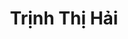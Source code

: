 ---
layout: album_gallery
resource: instagram
title: "Trịnh Thị Hải"
description: "Instagram albums of Trịnh Thị Hải</br>. Username: iamhaiiii"
active: gallery
images:
- image_path: /iamhaiiii/1/20240901_174400_457508872_550379163984856_1159785860749409901_n.jpg
  gallery-folder: /gallery/iamhaiiii/1/
  gallery-name: 1
  gallery-date: May 2025
- image_path: /iamhaiiii/10/20240826_213146_457130111_425751270508480_1323392236122732240_n.jpg
  gallery-folder: /gallery/iamhaiiii/10/
  gallery-name: 10
  gallery-date: May 2025
- image_path: /iamhaiiii/11/20240314_231612_433094159_427500359843347_2850390752827498420_n.jpg
  gallery-folder: /gallery/iamhaiiii/11/
  gallery-name: 11
  gallery-date: May 2025
- image_path: /iamhaiiii/2/20241008_211015_462395666_422329713892399_803603937995492469_n.jpg
  gallery-folder: /gallery/iamhaiiii/2/
  gallery-name: 2
  gallery-date: May 2025
- image_path: /iamhaiiii/3/20241220_225309_470912589_1225277048544000_9086477034839095036_n.jpg
  gallery-folder: /gallery/iamhaiiii/3/
  gallery-name: 3
  gallery-date: May 2025
- image_path: /iamhaiiii/4/20241124_193312_468205548_564179026216664_2893314646790479125_n.jpg
  gallery-folder: /gallery/iamhaiiii/4/
  gallery-name: 4
  gallery-date: May 2025
- image_path: /iamhaiiii/5/20250117_162733_474076089_18327728008089746_5913362476770569517_n.jpg
  gallery-folder: /gallery/iamhaiiii/5/
  gallery-name: 5
  gallery-date: May 2025
- image_path: /iamhaiiii/6/20250302_094226_482696458_18332755927089746_6682396428233306_n.jpg
  gallery-folder: /gallery/iamhaiiii/6/
  gallery-name: 6
  gallery-date: May 2025
- image_path: /iamhaiiii/7/20230911_183344_377914469_659756192786626_4238452186386276562_n.jpg
  gallery-folder: /gallery/iamhaiiii/7/
  gallery-name: 7
  gallery-date: May 2025
- image_path: /iamhaiiii/8/20241112_230015_466684724_1403269170646544_7246684757862194483_n.jpg
  gallery-folder: /gallery/iamhaiiii/8/
  gallery-name: 8
  gallery-date: May 2025
- image_path: /iamhaiiii/9/20240906_201003_458540945_1211119779936868_2033102353080721242_n.jpg
  gallery-folder: /gallery/iamhaiiii/9/
  gallery-name: 9
  gallery-date: May 2025
- image_path: /iamhaiiii/new/20250418_180105_490476273_18339604414089746_2883925851354557077_n.jpg
  gallery-folder: /gallery/iamhaiiii/new/
  gallery-name: new
  gallery-date: May 2025
- image_path: /iamhaiiii/sm/20230220_191611_332324446_1799385703776920_4637706278033854365_n.jpg
  gallery-folder: /gallery/iamhaiiii/sm/
  gallery-name: sm
  gallery-date: May 2025
---